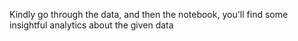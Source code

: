 Kindly go through the data, and then the notebook, you'll find some insightful analytics about the given data
